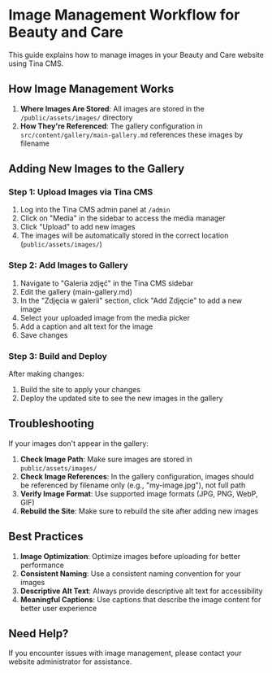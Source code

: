 # Image Management Workflow for Beauty and Care

This guide explains how to manage images in your Beauty and Care website using Tina CMS.

## How Image Management Works

1. **Where Images Are Stored**: All images are stored in the `/public/assets/images/` directory
2. **How They're Referenced**: The gallery configuration in `src/content/gallery/main-gallery.md` references these images by filename

## Adding New Images to the Gallery

### Step 1: Upload Images via Tina CMS

1. Log into the Tina CMS admin panel at `/admin`
2. Click on "Media" in the sidebar to access the media manager
3. Click "Upload" to add new images
4. The images will be automatically stored in the correct location (`public/assets/images/`)

### Step 2: Add Images to Gallery

1. Navigate to "Galeria zdjęć" in the Tina CMS sidebar
2. Edit the gallery (main-gallery.md)
3. In the "Zdjęcia w galerii" section, click "Add Zdjęcie" to add a new image
4. Select your uploaded image from the media picker
5. Add a caption and alt text for the image
6. Save changes

### Step 3: Build and Deploy

After making changes:
1. Build the site to apply your changes
2. Deploy the updated site to see the new images in the gallery

## Troubleshooting

If your images don't appear in the gallery:

1. **Check Image Path**: Make sure images are stored in `public/assets/images/`
2. **Check Image References**: In the gallery configuration, images should be referenced by filename only (e.g., "my-image.jpg"), not full path
3. **Verify Image Format**: Use supported image formats (JPG, PNG, WebP, GIF)
4. **Rebuild the Site**: Make sure to rebuild the site after adding new images

## Best Practices

1. **Image Optimization**: Optimize images before uploading for better performance
2. **Consistent Naming**: Use a consistent naming convention for your images
3. **Descriptive Alt Text**: Always provide descriptive alt text for accessibility
4. **Meaningful Captions**: Use captions that describe the image content for better user experience

## Need Help?

If you encounter issues with image management, please contact your website administrator for assistance.